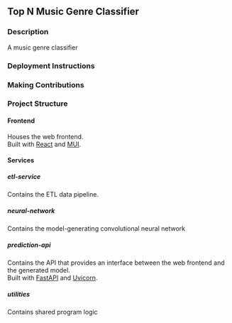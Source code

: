 ## Top N Music Genre Classifier

### Description
A music genre classifier

### Deployment Instructions


### Making Contributions



### Project Structure
#### Frontend
Houses the web frontend.\
Built with [React](https://reactjs.org/) and [MUI](https://mui.com/).

#### Services
##### etl-service
Contains the ETL data pipeline.

##### neural-network
Contains the model-generating convolutional neural network

##### prediction-api
Contains the API that provides an interface between the web frontend and the generated model.\
Built with [FastAPI](https://fastapi.tiangolo.com/) and [Uvicorn](https://www.uvicorn.org/).

##### utilities
Contains shared program logic
